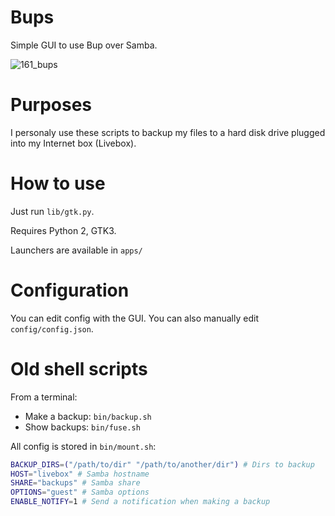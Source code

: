 Bups
====

Simple GUI to use Bup over Samba.

![161_bups](https://cloud.githubusercontent.com/assets/506932/5239177/bb45c4a4-78d7-11e4-9571-3495a0daf0e0.png)

# Purposes

I personaly use these scripts to backup my files to a hard disk drive plugged into my Internet box (Livebox).

# How to use

Just run `lib/gtk.py`.

Requires Python 2, GTK3.

Launchers are available in `apps/`

# Configuration

You can edit config with the GUI. You can also manually edit `config/config.json`.

# Old shell scripts

From a terminal:
* Make a backup: `bin/backup.sh`
* Show backups: `bin/fuse.sh`

All config is stored in `bin/mount.sh`:
```bash
BACKUP_DIRS=("/path/to/dir" "/path/to/another/dir") # Dirs to backup
HOST="livebox" # Samba hostname
SHARE="backups" # Samba share
OPTIONS="guest" # Samba options
ENABLE_NOTIFY=1 # Send a notification when making a backup
```

